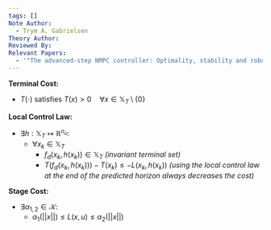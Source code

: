```yaml
---
tags: []
Note Author:
  - Trym A. Gabrielsen
Theory Author: 
Reviewed By: 
Relevant Papers:
  - '"The advanced-step NMPC controller: Optimality, stability and robustness"'
---
```

**Terminal Cost:**
- $T(\cdot)$ satisfies $T(x) > 0 \quad \forall x\in \mathbb{X}_{T}\setminus \{0\}$

**Local Control Law:**
- $\exists h:\mathbb{X}_{T}\mapsto \mathbb{R}^{n_{u}}:$
	- $\forall x_{k}\in \mathbb{X}_{T}$
		- $f_{d}(x_{k},h(x_{k})) \in \mathbb{X}_{T}$ *(invariant terminal set)*
		- $T(f_{d}(x_{k},h(x_{k}))) - T(x_{k}) \leq -L(x_{k},h(x_{k}))$ *(using the local control law at the end of the predicted horizon always decreases the cost)*

**Stage Cost:**
- $\exists \alpha_{1,2}\in \mathcal{K}:$
	- $\alpha_{1}(||x||) \leq L(x,u) \leq \alpha_{2}(||x||)$

